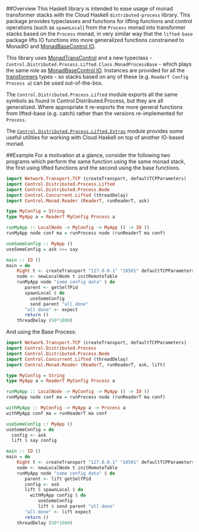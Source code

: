 ##Overview
This Haskell library is intended to ease usage of monad transformer stacks with the Cloud Haskell `distributed-process` library. This package provides typeclasses and functions for lifting functions and control operations (such as `spawnLocal`) from the `Process` monad 
                     into transformer stacks based on the `Process` monad, in very similar way that the `lifted-base` package lifts IO functions into more generalized functions constrained to MonadIO and [MonadBaseControl IO](http://hackage.haskell.org/package/monad-control-1.0.0.1/docs/Control-Monad-Trans-Control.html#t:MonadBaseControl).

This library uses [MonadTransControl](http://hackage.haskell.org/package/monad-control-1.0.0.1/docs/Control-Monad-Trans-Control.html#t:MonadTransControl) and a new typeclass - `Control.Distributed.Process.Lifted.Class.MonadProcessBase` - which plays the same role as [MonadBaseControl IO](http://hackage.haskell.org/package/monad-control-1.0.0.1/docs/Control-Monad-Trans-Control.html#t:MonadBaseControl).  Instances are provided for all the [transformers](http://hackage.haskell.org/package/transformers) types - so stacks based on any of these (e.g. `ReaderT Config Process a`) can be used out-of-the-box.
                     
The `Control.Distributed.Process.Lifted` module exports all the same symbols as found in Control.Distributed.Process, but they are all generalized. Where appropriate it re-exports the more general functions from lifted-base (e.g. catch) rather than the versions re-implemented for `Process`.

The [`Control.Distributed.Process.Lifted.Extras`](http://hackage.haskell.org/package/distributed-process-lifted-0.2.0.0/docs/Control-Distributed-Process-Lifted-Extras.html) module provides some useful utilities for working with Cloud Haskell on top of another IO-based monad. 

##Example
For a motivation at a glance, consider the following two programs which perform the same function using the same monad stack, the first using lifted functions and the second using the base functions.

```haskell
import Network.Transport.TCP (createTransport, defaultTCPParameters)
import Control.Distributed.Process.Lifted
import Control.Distributed.Process.Node
import Control.Concurrent.Lifted (threadDelay)
import Control.Monad.Reader (ReaderT, runReaderT, ask)

type MyConfig = String
type MyApp a = ReaderT MyConfig Process a

runMyApp :: LocalNode -> MyConfig -> MyApp () -> IO ()
runMyApp node conf ma = runProcess node (runReaderT ma conf)

useSomeConfig :: MyApp ()
useSomeConfig = ask >>= say

main :: IO ()
main = do
    Right t <- createTransport "127.0.0.1" "10501" defaultTCPParameters
    node <- newLocalNode t initRemoteTable
    runMyApp node "some config data" $ do
       parent <- getSelfPid
       spawnLocal $ do
         useSomeConfig
         send parent "all done"
       "all done" <- expect
       return ()
    threadDelay (50*1000)
```

And using the Base Process:

```haskell
import Network.Transport.TCP (createTransport, defaultTCPParameters)
import Control.Distributed.Process
import Control.Distributed.Process.Node
import Control.Concurrent.Lifted (threadDelay)
import Control.Monad.Reader (ReaderT, runReaderT, ask, lift)

type MyConfig = String
type MyApp a = ReaderT MyConfig Process a

runMyApp :: LocalNode -> MyConfig -> MyApp () -> IO ()
runMyApp node conf ma = runProcess node (runReaderT ma conf)

withMyApp :: MyConfig -> MyApp a -> Process a
withMyApp conf ma = runReaderT ma conf

useSomeConfig :: MyApp ()
useSomeConfig = do
  config <- ask
  lift $ say config

main :: IO ()
main = do
    Right t <- createTransport "127.0.0.1" "10501" defaultTCPParameters
    node <- newLocalNode t initRemoteTable
    runMyApp node "some config data" $ do
       parent <- lift getSelfPid
       config <- ask
       lift $ spawnLocal $ do
         withMyApp config $ do
            useSomeConfig
            lift $ send parent "all done"
       "all done" <- lift expect
       return ()
    threadDelay (50*1000)
```